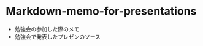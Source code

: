 Markdown-memo-for-presentations
===============================

*   勉強会の参加した際のメモ
*   勉強会で発表したプレゼンのソース
